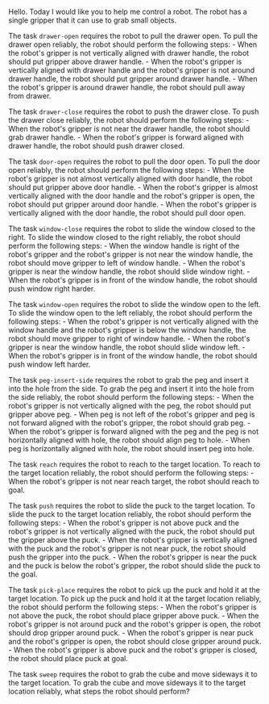 Hello. Today I would like you to help me control a robot. The robot has a single gripper that it can use to grab small objects.


The task `drawer-open` requires the robot to pull the drawer open.
To pull the drawer open reliably, the robot should perform the following steps:
    - When the robot's gripper is not vertically aligned with drawer handle, the robot should put gripper above drawer handle.
    - When the robot's gripper is vertically aligned with drawer handle and the robot's gripper is not around drawer handle, the robot should put gripper around drawer handle.
    - When the robot's gripper is around drawer handle, the robot should pull away from drawer.

The task `drawer-close` requires the robot to push the drawer close.
To push the drawer close reliably, the robot should perform the following steps:
    - When the robot's gripper is not near the drawer handle, the robot should grab drawer handle.
    - When the robot's gripper is forward aligned with drawer handle, the robot should push drawer closed.

The task `door-open` requires the robot to pull the door open.
To pull the door open reliably, the robot should perform the following steps:
    - When the robot's gripper is not almost vertically aligned with door handle, the robot should put gripper above door handle.
    - When the robot's gripper is almost vertically aligned with the door handle and the robot's gripper is open, the robot should put gripper around door handle.
    - When the robot's gripper is vertically aligned with the door handle, the robot should pull door open.

The task `window-close` requires the robot to slide the window closed to the right.
To slide the window closed to the right reliably, the robot should perform the following steps:
    - When the window handle is right of the robot's gripper and the robot's gripper is not near the window handle, the robot should move gripper to left of window handle.
    - When the robot's gripper is near the window handle, the robot should slide window right.
    - When the robot's gripper is in front of the window handle, the robot should push window right harder.

The task `window-open` requires the robot to slide the window open to the left.
To slide the window open to the left reliably, the robot should perform the following steps:
    - When the robot's gripper is not vertically aligned with the window handle and the robot's gripper is below the window handle, the robot should move gripper to right of window handle.
    - When the robot's gripper is near the window handle, the robot should slide window left.
    - When the robot's gripper is in front of the window handle, the robot should push window left harder.

The task `peg-insert-side` requires the robot to grab the peg and insert it into the hole from the side.
To grab the peg and insert it into the hole from the side reliably, the robot should perform the following steps:
    - When the robot's gripper is not vertically aligned with the peg, the robot should put gripper above peg.
    - When peg is not left of the robot's gripper and peg is not forward aligned with the robot's gripper, the robot should grab peg.
    - When the robot's gripper is forward aligned with the peg and the peg is not horizontally aligned with hole, the robot should align peg to hole.
    - When peg is horizontally aligned with hole, the robot should insert peg into hole.

The task `reach` requires the robot to reach to the target location.
To reach to the target location reliably, the robot should perform the following steps:
    - When the robot's gripper is not near reach target, the robot should reach to goal.

The task `push` requires the robot to slide the puck to the target location.
To slide the puck to the target location reliably, the robot should perform the following steps:
    - When the robot's gripper is not above puck and the robot's gripper is not vertically aligned with the puck, the robot should put the gripper above the puck.
    - When the robot's gripper is vertically aligned with the puck and the robot's gripper is not near puck, the robot should push the gripper into the puck.
    - When the robot's gripper is near the puck and the puck is below the robot's gripper, the robot should slide the puck to the goal.

The task `pick-place` requires the robot to pick up the puck and hold it at the target location.
To pick up the puck and hold it at the target location reliably, the robot should perform the following steps:
    - When the robot's gripper is not above the puck, the robot should place gripper above puck.
    - When the robot's gripper is not around puck and the robot's gripper is open, the robot should drop gripper around puck.
    - When the robot's gripper is near puck and the robot's gripper is open, the robot should close gripper around puck.
    - When the robot's gripper is above puck and the robot's gripper is closed, the robot should place puck at goal.

The task `sweep` requires the robot to grab the cube and move sideways it to the target location.
To grab the cube and move sideways it to the target location reliably, what steps the robot should perform?